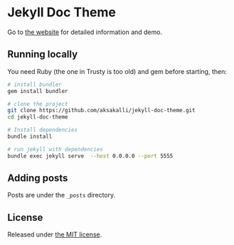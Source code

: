 # Jekyll Doc Theme

Go to [the website](https://aksakalli.github.io/jekyll-doc-theme/) for detailed information and demo.

## Running locally

You need Ruby (the one in Trusty is too old) and gem before starting, then:
```bash
# install bundler
gem install bundler

# clone the project
git clone https://github.com/aksakalli/jekyll-doc-theme.git
cd jekyll-doc-theme

# Install dependencies
bundle install

# run jekyll with dependencies
bundle exec jekyll serve  --host 0.0.0.0 --port 5555
```

## Adding posts

Posts are under the `_posts` directory.

## License

Released under [the MIT license](LICENSE).
